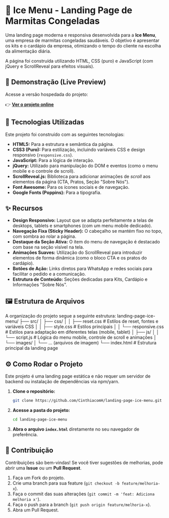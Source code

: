 # 🧊 Ice Menu - Landing Page de Marmitas Congeladas

Uma landing page moderna e responsiva desenvolvida para a **Ice Menu**, uma empresa de marmitas congeladas saudáveis. O objetivo é apresentar os kits e o cardápio da empresa, otimizando o tempo do cliente na escolha da alimentação diária.

A página foi construída utilizando HTML, CSS (puro) e JavaScript (com jQuery e ScrollReveal para efeitos visuais).

## 🔗 Demonstração (Live Preview)

Acesse a versão hospedada do projeto:

👉 **[Ver o projeto online](https://cinthiacomh.github.io/landing-page-ice-menu/)**

## 🚀 Tecnologias Utilizadas

Este projeto foi construído com as seguintes tecnologias:

* **HTML5:** Para a estrutura e semântica da página.
* **CSS3 (Puro):** Para estilização, incluindo variáveis CSS e design responsivo (`responsive.css`).
* **JavaScript:** Para a lógica de interação.
* **jQuery:** Utilizado para manipulação do DOM e eventos (como o menu mobile e o controle de scroll).
* **ScrollReveal.js:** Biblioteca para adicionar animações de *scroll* aos elementos da página (CTA, Pratos, Seção "Sobre Nós").
* **Font Awesome:** Para os ícones sociais e de navegação.
* **Google Fonts (Poppins):** Para a tipografia.

## ✨ Recursos

* **Design Responsivo:** Layout que se adapta perfeitamente a telas de desktops, tablets e smartphones (com um menu mobile dedicado).
* **Navegação Fixa (Sticky Header):** O cabeçalho se mantém fixo no topo, com sombra ao rolar a página.
* **Destaque da Seção Ativa:** O item do menu de navegação é destacado com base na seção visível na tela.
* **Animações Suaves:** Utilização do ScrollReveal para introduzir elementos de forma dinâmica (como o bloco CTA e os pratos do cardápio).
* **Botões de Ação:** Links diretos para WhatsApp e redes sociais para facilitar o pedido e a comunicação.
* **Estrutura de Conteúdo:** Seções dedicadas para Kits, Cardápio e Informações "Sobre Nós".

## 🖼️ Estrutura de Arquivos

A organização do projeto segue a seguinte estrutura: landing-page-ice-menu/ ├── src/ │ ├── css/ │ │ ├── reset.css # Estilos de reset, fontes e variáveis CSS │ │ ├── style.css # Estilos principais │ │ └── responsive.css # Estilos para adaptação em diferentes telas (mobile, tablet) │ ├── js/ │ │ └── script.js # Lógica do menu mobile, controle de scroll e animações │ └── images/ │ └── ... (arquivos de imagem) └── index.html # Estrutura principal da landing page

## ⚙️ Como Rodar o Projeto

Este projeto é uma landing page estática e não requer um servidor de backend ou instalação de dependências via npm/yarn.

1.  **Clone o repositório:**
    ```bash
    git clone https://github.com/CinthiacomH/landing-page-ice-menu.git
    ```
2.  **Acesse a pasta do projeto:**
    ```bash
    cd landing-page-ice-menu
    ```
3.  **Abra o arquivo `index.html`** diretamente no seu navegador de preferência.

## 🤝 Contribuição

Contribuições são bem-vindas! Se você tiver sugestões de melhorias, pode abrir uma **Issue** ou um **Pull Request**.

1.  Faça um Fork do projeto.
2.  Crie uma branch para sua feature (`git checkout -b feature/melhoria-x`).
3.  Faça o commit das suas alterações (`git commit -m 'feat: Adiciona melhoria x'`).
4.  Faça o push para a branch (`git push origin feature/melhoria-x`).
5.  Abra um Pull Request.

<!-- ## 📝 Licença

Este projeto está sob a licença [Escolha uma licença, por exemplo: MIT, ISC ou simplesmente "Todos os direitos reservados"]. -->
